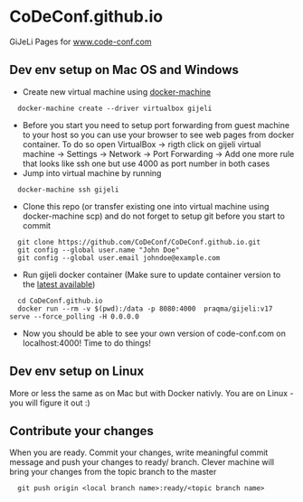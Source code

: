 CoDeConf.github.io                                                                                              
=================

GiJeLi Pages for www.code-conf.com                                                                                   

Dev env setup on Mac OS and Windows
-----------------------------------

* Create new virtual machine using [docker-machine](https://docs.docker.com/installation/mac/)

```shell
  docker-machine create --driver virtualbox gijeli
```

* Before you start you need to setup port forwarding from guest machine to your host so you can use your browser to see web pages from docker container. To do so open VirtualBox -> rigth click on gijeli virtual machine -> Settings -> Network -> Port Forwarding -> Add one more rule that looks like ssh one but use 4000 as port number in both cases
* Jump into virtual machine by running

```shell
  docker-machine ssh gijeli
```

* Clone this repo (or transfer existing one into virtual machine using docker-machine scp) and do not forget to setup git before you start to commit

```shell
  git clone https://github.com/CoDeConf/CoDeConf.github.io.git
  git config --global user.name "John Doe"
  git config --global user.email johndoe@example.com
```

* Run gijeli docker container (Make sure to update container version to the [latest available](https://hub.docker.com/r/praqma/gijeli/tags/))

```shell
  cd CoDeConf.github.io
  docker run --rm -v $(pwd):/data -p 8080:4000  praqma/gijeli:v17 serve --force_polling -H 0.0.0.0
```

* Now you should be able to see your own version of code-conf.com on localhost:4000! Time to do things!

Dev env setup on Linux
-----------------------  

More or less the same as on Mac but with Docker nativly. You are on Linux - you will figure it out :)

Contribute your changes
-----------------------

When you are ready. Commit your changes, write meaningful commit message and push your changes to ready/<topic> branch. Clever machine will bring your changes from the topic branch to the master

```shell
  git push origin <local branch name>:ready/<topic branch name> 
```
